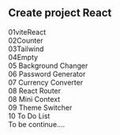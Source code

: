 Create project React <br>
----------------------------------------------------------------------------------------------------------------------------------------------------------------------
01viteReact <br>
02Counter <br>
03Tailwind <br>
04Empty <br>
05 Background Changer <br>
06 Password Generator <br>
07 Currency Converter <br>
08 React Router <br>
08 Mini Context <br>
09 Theme Switcher <br>
10 To Do List <br>
To be continue....
